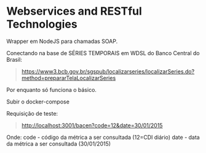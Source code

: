 # Webservices and RESTful Technologies

Wrapper em NodeJS para chamadas SOAP.

Conectando na base de SÉRIES TEMPORAIS em WDSL do Banco Central do Brasil:

> <https://www3.bcb.gov.br/sgspub/localizarseries/localizarSeries.do?method=prepararTelaLocalizarSeries>

Por enquanto só funciona o básico.

Subir o docker-compose

Requisição de teste:

> <http://localhost:3001/bacen?code=12&date=30/01/2015>

Onde:
    code - código da métrica a ser consultada (12=CDI diário)
    date - data da métrica a ser consultada (30/01/2015)
